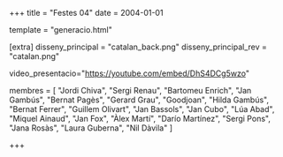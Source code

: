 +++
title = "Festes 04"
date = 2004-01-01

template = "generacio.html"

[extra]
disseny_principal = "catalan_back.png"
disseny_principal_rev = "catalan.png"

video_presentacio="https://youtube.com/embed/DhS4DCg5wzo"

membres = [
	"Jordi Chiva",
	"Sergi Renau",
	"Bartomeu Enrich",
	"Jan Gambús",
	"Bernat Pagès",
	"Gerard Grau",
	"Goodjoan",
	"Hilda Gambús",
	"Bernat Ferrer",
	"Guillem Olivart",
	"Jan Bassols",
	"Jan Cubo",
	"Lúa Abad",
	"Miquel Ainaud",
	"Jan Fox",
	"Àlex Martí",
	"Darío Martínez",
	"Sergi Pons",
	"Jana Rosàs",
	"Laura Guberna",
	"Nil Dàvila"
]

+++
